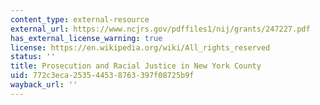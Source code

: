 ```yaml
---
content_type: external-resource
external_url: https://www.ncjrs.gov/pdffiles1/nij/grants/247227.pdf
has_external_license_warning: true
license: https://en.wikipedia.org/wiki/All_rights_reserved
status: ''
title: Prosecution and Racial Justice in New York County
uid: 772c3eca-2535-4453-8763-397f08725b9f
wayback_url: ''
---
```

